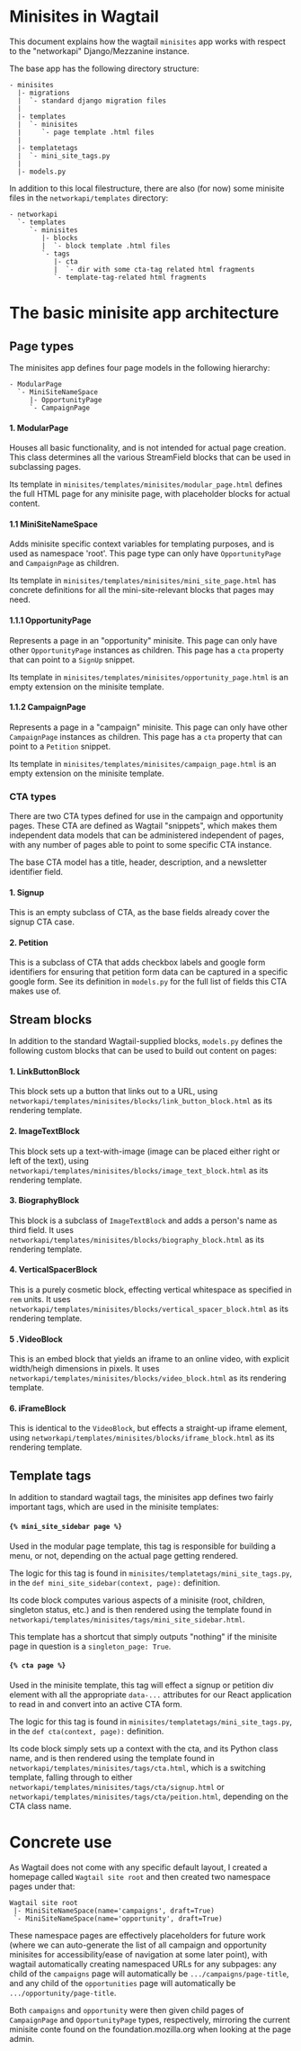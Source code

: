 # Minisites in Wagtail

This document explains how the wagtail `minisites` app works with respect to the "networkapi" Django/Mezzanine instance.

The base app has the following directory structure:
```
- minisites
  |- migrations
  |  `- standard django migration files
  |
  |- templates
  |  `- minisites
  |     `- page template .html files
  |
  |- templatetags
  |  `- mini_site_tags.py
  |
  |- models.py
``` 

In addition to this local filestructure, there are also (for now) some minisite files in the `networkapi/templates` directory:

```
- networkapi
  `- templates
     `- minisites
        |- blocks
        |  `- block template .html files
        `- tags
           |- cta
           |  `- dir with some cta-tag related html fragments 
           `- template-tag-related html fragments 
```

# The basic minisite app architecture

## Page types

The minisites app defines four page models in the following hierarchy:

```
- ModularPage
  `- MiniSiteNameSpace
     |- OpportunityPage 
     `- CampaignPage
```

#### 1. ModularPage

Houses all basic functionality, and is not intended for actual page creation. This class determines all the various StreamField blocks that can be used in subclassing pages.

Its template in `minisites/templates/minisites/modular_page.html` defines the full HTML page for any minisite page, with placeholder blocks for actual content. 

#### 1.1 MiniSiteNameSpace

Adds minisite specific context variables for templating purposes, and is used as namespace 'root'. This page type can only have `OpportunityPage` and `CampaignPage` as children.

Its template in `minisites/templates/minisites/mini_site_page.html` has concrete definitions for all the mini-site-relevant blocks that pages may need.   

#### 1.1.1 OpportunityPage

Represents a page in an "opportunity" minisite. This page can only have other `OpportunityPage` instances as children. This page has a `cta` property that can point to a `SignUp` snippet.

Its template in `minisites/templates/minisites/opportunity_page.html` is an empty extension on the minisite template.

#### 1.1.2 CampaignPage

Represents a page in a "campaign" minisite. This page can only have other `CampaignPage` instances as children. This page has a `cta` property that can point to a `Petition` snippet.

Its template in `minisites/templates/minisites/campaign_page.html` is an empty extension on the minisite template.

### CTA types

There are two CTA types defined for use in the campaign and opportunity pages. These CTA are defined as Wagtail "snippets", which makes them independent data models that can be administered independent of pages, with any number of pages able to point to some specific CTA instance.

The base CTA model has a title, header, description, and a newsletter identifier field.

#### 1. Signup

This is an empty subclass of CTA, as the base fields already cover the signup CTA case.

#### 2. Petition

This is a subclass of CTA that adds checkbox labels and google form identifiers for ensuring that petition form data can be captured in a specific google form. See its definition in `models.py` for the full list of fields this CTA makes use of.
 

## Stream blocks

In addition to the standard Wagtail-supplied blocks, `models.py` defines the following custom blocks that can be used to build out content on pages:

#### 1. LinkButtonBlock

This block sets up a button that links out to a URL, using `networkapi/templates/minisites/blocks/link_button_block.html` as its rendering template.

#### 2. ImageTextBlock

This block sets up a text-with-image (image can be placed either right or left of the text), using `networkapi/templates/minisites/blocks/image_text_block.html` as its rendering template.

#### 3. BiographyBlock

This block is a subclass of `ImageTextBlock` and adds a person's name as third field. It uses `networkapi/templates/minisites/blocks/biography_block.html` as its rendering template.


#### 4. VerticalSpacerBlock

This is a purely cosmetic block, effecting vertical whitespace as specified in `rem` units. It uses `networkapi/templates/minisites/blocks/vertical_spacer_block.html` as its rendering template.

#### 5 .VideoBlock

This is an embed block that yields an iframe to an online video, with explicit width/heigh dimensions in pixels. It uses `networkapi/templates/minisites/blocks/video_block.html` as its rendering template.

#### 6. iFrameBlock

This is identical to the `VideoBlock`, but effects a straight-up iframe element, using `networkapi/templates/minisites/blocks/iframe_block.html` as its rendering template.

## Template tags

In addition to standard wagtail tags, the minisites app defines two fairly important tags, which are used in the minisite templates:

#### `{% mini_site_sidebar page %}`

Used in the modular page template, this tag is responsible for building a menu, or not, depending on the actual page getting rendered.

The logic for this tag is found in `minisites/templatetags/mini_site_tags.py`, in the `def mini_site_sidebar(context, page):` definition.

Its code block computes various aspects of a minisite (root, children, singleton status, etc.) and is then rendered using the template found in `networkapi/templates/minisites/tags/mini_site_sidebar.html`.

This template has a shortcut that simply outputs "nothing" if the minisite page in question is a `singleton_page: True`.

#### `{% cta page %}`

Used in the minisite template, this tag will effect a signup or petition div element with all the appropriate `data-...` attributes for our React application to read in and convert into an active CTA form.

The logic for this tag is found in `minisites/templatetags/mini_site_tags.py`, in the `def cta(context, page):` definition.

Its code block simply sets up a context with the cta, and its Python class name, and is then rendered using the template found in `networkapi/templates/minisites/tags/cta.html`, which is a switching template, falling through to either `networkapi/templates/minisites/tags/cta/signup.html` or `networkapi/templates/minisites/tags/cta/peition.html`, depending on the CTA class name.

# Concrete use

As Wagtail does not come with any specific default layout, I created a homepage called `Wagtail site root` and then created two namespace pages under that:

```
Wagtail site root
 |- MiniSiteNameSpace(name='campaigns', draft=True)
 `- MiniSiteNameSpace(name='opportunity', draft=True)
```

These namespace pages are effectively placeholders for future work (where we can auto-generate the list of all campaign and opportunity minisites for accessibility/ease of navigation at some later point), with wagtail automatically creating namespaced URLs for any subpages: any child of the `campaigns` page will automatically be `.../campaigns/page-title`, and any child of the `opportunities` page will automatically be `.../opportunity/page-title`.

Both `campaigns` and `opportunity` were then given child pages of `CampaignPage` and `OpportunityPage` types, respectively, mirroring the current minisite conte found on the foundation.mozilla.org when looking at the page admin.